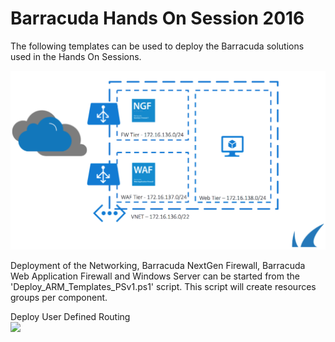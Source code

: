 # Barracuda Hands On Session 2016

The following templates can be used to deploy the Barracuda solutions used in the Hands On Sessions.

<img src="images/azurebuildingblock2.png"/>

Deployment of the Networking, Barracuda NextGen Firewall, Barracuda Web Application Firewall and Windows Server can be started from the 'Deploy_ARM_Templates_PSv1.ps1' script. This script will create resources groups per component.

Deploy User Defined Routing 
<br/>
<a href="https://portal.azure.com/#create/Microsoft.Template/uri/https%3A%2F%2Fraw.githubusercontent.com%2Fjvhoof%2Fcudazure%2Fmaster%2FHandsOnSession-ARM%2FUDR_DeploymentTemplate.json" target="_blank">
    <img src="http://azuredeploy.net/deploybutton.png"/>
</a>
